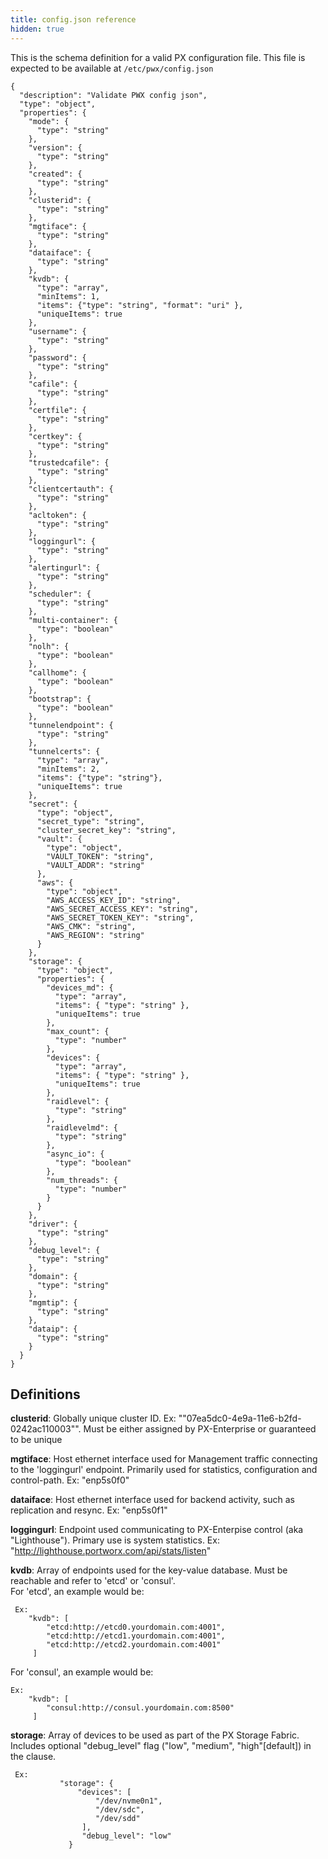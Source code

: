 ```yaml
---
title: config.json reference
hidden: true
---
```


This is the schema definition for a valid PX configuration file.  This file is expected to be available at `/etc/pwx/config.json`

```
{
  "description": "Validate PWX config json",
  "type": "object",
  "properties": {
    "mode": {
      "type": "string"
    },
    "version": {
      "type": "string"
    },
    "created": {
      "type": "string"
    },
    "clusterid": {
      "type": "string"
    },
    "mgtiface": {
      "type": "string"
    },
    "dataiface": {
      "type": "string"
    },
    "kvdb": {
      "type": "array",
      "minItems": 1,
      "items": {"type": "string", "format": "uri" },
      "uniqueItems": true
    },
    "username": {
      "type": "string"
    },
    "password": {
      "type": "string"
    },
    "cafile": {
      "type": "string"
    },
    "certfile": {
      "type": "string"
    },
    "certkey": {
      "type": "string"
    },
    "trustedcafile": {
      "type": "string"
    },
    "clientcertauth": {
      "type": "string"
    },
    "acltoken": {
      "type": "string"
    },
    "loggingurl": {
      "type": "string"
    },
    "alertingurl": {
      "type": "string"
    },
    "scheduler": {
      "type": "string"
    },
    "multi-container": {
      "type": "boolean"
    },
    "nolh": {
      "type": "boolean"
    },
    "callhome": {
      "type": "boolean"
    },
    "bootstrap": {
      "type": "boolean"
    },
    "tunnelendpoint": {
      "type": "string"
    },
    "tunnelcerts": {
      "type": "array",
      "minItems": 2,
      "items": {"type": "string"},
      "uniqueItems": true
    },
    "secret": {
      "type": "object",
      "secret_type": "string",
      "cluster_secret_key": "string",
      "vault": {
        "type": "object",
        "VAULT_TOKEN": "string",
        "VAULT_ADDR": "string"
      },
      "aws": {
        "type": "object",
        "AWS_ACCESS_KEY_ID": "string",
        "AWS_SECRET_ACCESS_KEY": "string",
        "AWS_SECRET_TOKEN_KEY": "string",
        "AWS_CMK": "string",
        "AWS_REGION": "string"
      }
    },
    "storage": {
      "type": "object",
      "properties": {
        "devices_md": {
          "type": "array",
          "items": { "type": "string" },
          "uniqueItems": true
        },
        "max_count": {
          "type": "number"
        },
        "devices": {
          "type": "array",
          "items": { "type": "string" },
          "uniqueItems": true
        },
        "raidlevel": {
          "type": "string"
        },
        "raidlevelmd": {
          "type": "string"
        },
        "async_io": {
          "type": "boolean"
        },
        "num_threads": {
          "type": "number"
        }
      }
    },
    "driver": {
      "type": "string"
    },
    "debug_level": {
      "type": "string"
    },
    "domain": {
      "type": "string"
    },
    "mgmtip": {
      "type": "string"
    },
    "dataip": {
      "type": "string"
    }
  }
}
```

## Definitions

**clusterid**:   Globally unique cluster ID.  Ex: ""07ea5dc0-4e9a-11e6-b2fd-0242ac110003"".   Must be either assigned by PX-Enterprise or guaranteed to be unique

**mgtiface**:   Host ethernet interface used for Management traffic connecting to the 'loggingurl' endpoint.  Primarily used for statistics, configuration and control-path.   Ex: "enp5s0f0"

**dataiface**:  Host ethernet interface used for backend activity, such as replication and resync.  Ex: "enp5s0f1"

**loggingurl**: Endpoint used communicating to PX-Enterpise control (aka "Lighthouse").  Primary use is system statistics.   Ex:  "http://lighthouse.portworx.com/api/stats/listen"

**kvdb**:  Array of endpoints used for the key-value database.  Must be reachable and refer to 'etcd' or 'consul'.   
For 'etcd', an example would be:

```
 Ex:  
    "kvdb": [
        "etcd:http://etcd0.yourdomain.com:4001",
        "etcd:http://etcd1.yourdomain.com:4001",
        "etcd:http://etcd2.yourdomain.com:4001"
     ]
```

For 'consul', an example would be:

```
Ex:
    "kvdb": [
        "consul:http://consul.yourdomain.com:8500"
     ]
```

**storage**:   Array of devices to be used as part of the PX Storage Fabric.  Includes optional "debug_level" flag ("low", "medium", "high"[default]) in the clause.  

```           
 Ex:
           "storage": {
               "devices": [
                   "/dev/nvme0n1",
                   "/dev/sdc",
                   "/dev/sdd"
                ],
                "debug_level": "low"
             }
```
